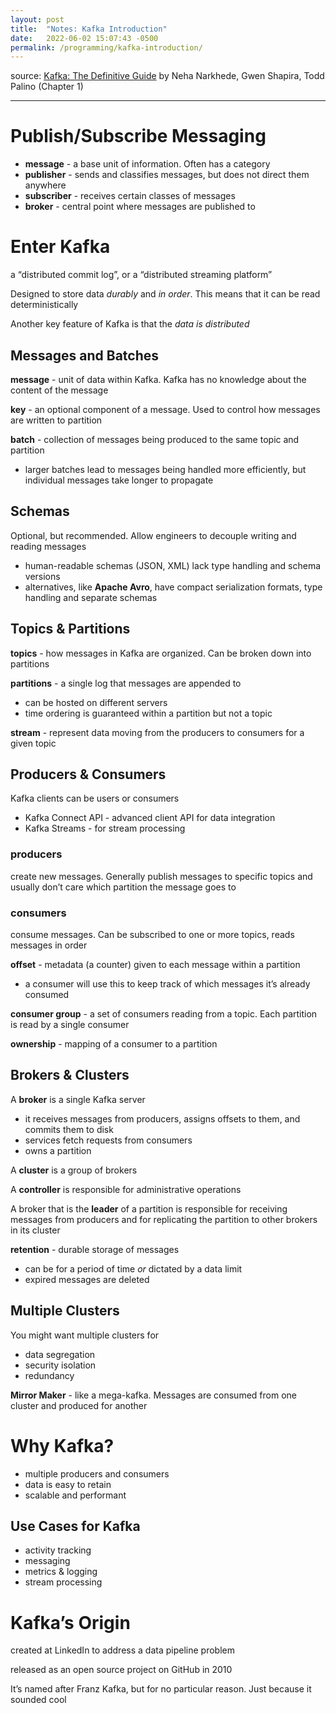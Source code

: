 ```yaml
---
layout: post
title:  "Notes: Kafka Introduction"
date:   2022-06-02 15:07:43 -0500
permalink: /programming/kafka-introduction/
---
```


source: [Kafka: The Definitive Guide](https://www.oreilly.com/library/view/kafka-the-definitive/9781491936153//) by Neha Narkhede, Gwen Shapira, Todd Palino (Chapter 1)

---
# Publish/Subscribe Messaging

- **message** - a base unit of information. Often has a category
- **publisher** - sends and classifies messages, but does not direct them anywhere
- **subscriber** - receives certain classes of messages
- **broker** - central point where messages are published to

# Enter Kafka

a “distributed commit log”, or a “distributed streaming platform”

Designed to store data *durably* and *in order*. This means that it can be read deterministically

Another key feature of Kafka is that the *data is distributed*

## Messages and Batches

**message** - unit of data within Kafka. Kafka has no knowledge about the content of the message

**key** - an optional component of a message. Used to control how messages are written to partition

**batch** - collection of messages being produced to the same topic and partition

- larger batches lead to messages being handled more efficiently, but individual messages take longer to propagate

## Schemas

Optional, but recommended. Allow engineers to decouple writing and reading messages 

- human-readable schemas (JSON, XML) lack type handling and schema versions
- alternatives, like **Apache Avro**, have compact serialization formats, type handling and separate schemas

## Topics & Partitions

**topics** - how messages in Kafka are organized. Can be broken down into partitions

**partitions** - a single log that messages are appended to

- can be hosted on different servers
- time ordering is guaranteed within a partition but not a topic

**stream** - represent data moving from the producers to consumers for a given topic

## Producers & Consumers

Kafka clients can be users or consumers

- Kafka Connect API - advanced client API for data integration
- Kafka Streams - for stream processing

### producers

create new messages. Generally publish messages to specific topics and usually don’t care which partition the message goes to

### consumers

consume messages. Can be subscribed to one or more topics, reads messages in order

**offset** - metadata (a counter) given to each message within a partition

- a consumer will use this to keep track of which messages it’s already consumed

**consumer group** - a set of consumers reading from a topic. Each partition is read by a single consumer

**ownership** - mapping of a consumer to a partition

## Brokers & Clusters

A **broker** is a single Kafka server

- it receives messages from producers, assigns offsets to them, and commits them to disk
- services fetch requests from consumers
- owns a partition

A **cluster** is a group of brokers

A **controller** is responsible for administrative operations

A broker that is the **leader** of a partition is responsible for receiving messages from producers and for replicating the partition to other brokers in its cluster

**retention** - durable storage of messages

- can be for a period of time *or* dictated by a data limit
- expired messages are deleted

## Multiple Clusters

You might want multiple clusters for

- data segregation
- security isolation
- redundancy

**Mirror Maker** - like a mega-kafka. Messages are consumed from one cluster and produced for another

# Why Kafka?

- multiple producers and consumers
- data is easy to retain
- scalable and performant

## Use Cases for Kafka

- activity tracking
- messaging
- metrics & logging
- stream processing

# Kafka’s Origin

created at LinkedIn to address a data pipeline problem

released as an open source project on GitHub in 2010

It’s named after Franz Kafka, but for no particular reason. Just because it sounded cool